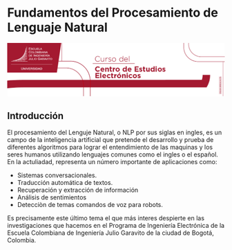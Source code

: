 # Fundamentos del Procesamiento de Lenguaje Natural
<img src="Banner_CEEE.jpeg">

## **Introducción**

El procesamiento del Lenguje Natural, o NLP por sus siglas en ingles, es un campo de la inteligencia artificial que pretende el desarrollo y prueba de diferentes algoritmos para lograr el entendimiento de las maquinas y los seres humanos utilizando lenguajes comunes como el ingles o el español.
En la actuliadad, representa un número importante de aplicaciones como:
* Sistemas conversacionales.
* Traducción automática de textos.
* Recuperación y extracción de información
* Análisis de sentimientos
* Detecciòn de temas comandos de voz para robots.

 Es precisamente este último tema el que más interes despierte en las investigaciones que hacemos en el Programa de Ingeniería Electrónica de la Escuela Colombiana de Ingeniería Julio Garavito de la ciudad de Bogotá, Colombia.
 
